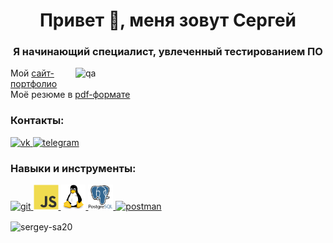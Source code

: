 <h1 align="center">Привет 👋, меня зовут Сергей</h1>
<h3 align="center">Я начинающий специалист, увлеченный
тестированием ПО</h3>
<img align="right" alt='qa' width='400' src='https://cdn.dribbble.com/users/926537/screenshots/4502970/media/6acac6ca05608d20b9132eef49f22e60.gif'></img>

Мой [сайт-портфолио](https://sergey-sa20.github.io/) <br>
Моё резюме в [pdf-формате](https://drive.google.com/file/d/1ibHWCiGpALsFDjBXIy0qVXJECwm0fFfd/view?usp=sharing)

<h3 align="left">Контакты:</h3>
<p align="left">  
<a href="https://vk.com/t2sgb" target="_blank" rel="noreferrer"> <img src="https://www.vectorlogo.zone/logos/vk/vk-ar21.svg" alt="vk"/> </a>
<a href="https://t.me/SkorikovSA" target="_blank" rel="noreferrer"> <img src="https://www.vectorlogo.zone/logos/telegram/telegram-tile.svg" alt="telegram" width="50" />
</a> 
</p>


<h3 align="left">Навыки и инструменты:</h3>
<p align="left"> <a href="https://git-scm.com/" target="_blank" rel="noreferrer"> <img src="https://www.vectorlogo.zone/logos/git-scm/git-scm-icon.svg" alt="git" width="40" height="40"/> </a> 
<a href="https://github.com/Sergey-SA20/JS" target="_blank" rel="noreferrer"> <img src="https://raw.githubusercontent.com/devicons/devicon/master/icons/javascript/javascript-original.svg" alt="javascript" width="40" height="40"/> </a>
<a href="https://github.com/Sergey-SA20/Git-Bash" target="_blank" rel="noreferrer"> <img src="https://raw.githubusercontent.com/devicons/devicon/master/icons/linux/linux-original.svg" alt="linux" width="40" height="40"/> </a>
 <a href="https://github.com/Sergey-SA20/SQL/blob/main/SQL_tasks/SQL_tasks.md" target="_blank" rel="noreferrer"> <img src="https://raw.githubusercontent.com/devicons/devicon/master/icons/postgresql/postgresql-original-wordmark.svg" alt="postgresql" width="40" height="40"/> </a>
 <a href="https://github.com/Sergey-SA20/Postman" target="_blank" rel="noreferrer"> <img src="https://www.vectorlogo.zone/logos/getpostman/getpostman-icon.svg" alt="postman" width="40" height="40"/> </a> 
 </p>

<p><img align="center" src="https://github-readme-stats.vercel.app/api/top-langs?username=sergey-sa20&show_icons=true&locale=en&layout=compact" alt="sergey-sa20" /></p>

